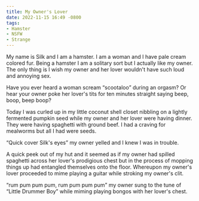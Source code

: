 ```yaml
---
title: My Owner's Lover
date: 2022-11-15 16:49 -0800
tags:
- Hamster
- NSFW
- Strange
---
```

My name is Silk and I am a hamster. I am a woman and I have pale cream
colored fur. Being a hamster I am a solitary sort but I actually like
my owner. The only thing is I wish my owner and her lover wouldn't
have such loud and annoying sex.

Have you ever heard a woman scream <q>scootaloo</q> during an orgasm? Or
hear your owner poke her lover's tits for ten minutes straight saying
beep, boop, beep boop?

Today I was curled up in my little coconut shell closet nibbling on a
lightly fermented pumpkin seed while my owner and her lover were
having dinner. They were having spaghetti with ground beef. I had a
craving for mealworms but all I had were seeds.

<q>Quick cover Silk's eyes</q> my owner yelled and I knew I was in trouble.

A quick peek out of my hut and it seemed as if my owner had spilled
spaghetti across her lover's prodigious chest but in the process of
mopping things up had entangled themselves onto the floor. Whereupon
my owner's lover proceeded to mime playing a guitar while stroking my
owner's clit.

<q>rum pum pum pum, rum pum pum pum</q> my owner sung to the tune of
<q>Little Drummer Boy</q> while miming playing bongos with her lover's
chest.
